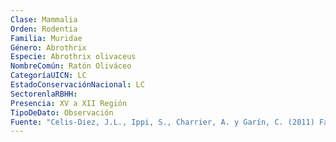 ```yaml
---
Clase: Mammalia
Orden: Rodentia
Familia: Muridae
Género: Abrothrix
Especie: Abrothrix olivaceus
NombreComún: Ratón Oliváceo
CategoríaUICN: LC
EstadoConservaciónNacional: LC
SectorenlaRBHH: 
Presencia: XV a XII Región
TipoDeDato: Observación
Fuente: "Celis-Diez, J.L., Ippi, S., Charrier, A. y Garín, C. (2011) Fauna de los bosques templados de Chile. Guía de campo de los vertebrados terrestres. Ed. Corporación Chilena de la Madera, Concepción, Chile. p 35"
---
```

